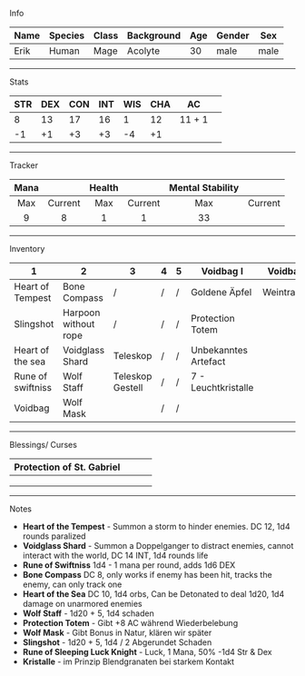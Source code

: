 Info

| Name | Species | Class | Background | Age | Gender | Sex  |
| ---- | ------- | ----- | ---------- | --- | ------ | ---- |
| Erik | Human   | Mage  | Acolyte    | 30  | male   | male |

---  
Stats

| STR | DEX | CON | INT | WIS | CHA | AC     |     |
| --- | --- | --- | --- | --- | --- | ------ | --- |
| 8   | 13  | 17  | 16  | 1   | 12  | 11 + 1 |     |
| -1  | +1  | +3  | +3  | -4  | +1  |        |     |

--- 
Tracker

| Mana |         | Health |         | Mental Stability |         |
| :--: | :-----: | :----: | :-----: | :--------------: | :-----: |
| Max  | Current |  Max   | Current |       Max        | Current |
|  9   |    8    |   1    |    1    |        33        |         |

---
Inventory

| 1                 | 2                    | 3                | 4   | 5   | Voidbag I            | Voidbag II  |
| ----------------- | -------------------- | ---------------- | --- | --- | -------------------- | ----------- |
| Heart of Tempest  | Bone Compass         | /                | /   | /   | Goldene Äpfel        | Weintrauben |
| Slingshot         | Harpoon without rope | /                | /   | /   | Protection Totem     |             |
| Heart of the sea  | Voidglass Shard      | Teleskop         | /   | /   | Unbekanntes Artefact |             |
| Rune of swiftniss | Wolf Staff           | Teleskop Gestell | /   | /   | 7 - Leuchtkristalle  |             |
| Voidbag           | Wolf Mask            |                  | /   | /   |                      |             |

--- 

Blessings/ Curses

| Protection of St. Gabriel |     |     |     |
| ------------------------- | --- | --- | --- |
|                           |     |     |     |
|                           |     |     |     |
|                           |     |     |     |

--- 

Notes 
- **Heart of the Tempest** - Summon a storm to hinder enemies. DC 12, 1d4 rounds paralized
- **Voidglass Shard** - Summon a Doppelganger to distract enemies, cannot interact with the world, DC 14 INT, 1d4 rounds life 
- **Rune of Swiftniss** 1d4 - 1 mana per round, adds 1d6 DEX 
- **Bone Compass** DC 8, only works if enemy has been hit, tracks the enemy, can only track one 
- **Heart of the Sea** DC 10, 1d4 orbs, Can be Detonated to deal 1d20, 1d4 damage on unarmored enemies 
- **Wolf Staff** - 1d20 + 5, 1d4 schaden 
- **Protection Totem** - Gibt +8 AC während Wiederbelebung 
- **Wolf Mask** - Gibt Bonus in Natur, klären wir später 
- **Slingshot** - 1d20 + 5, 1d4 / 2 Abgerundet Schaden 
- **Rune of Sleeping Luck Knight** - Luck, 1 Mana, 50% -1d4 Str & Dex 
- **Kristalle** - im Prinzip Blendgranaten bei starkem Kontakt
